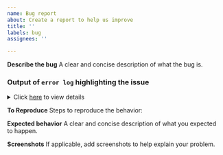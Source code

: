 ```yaml
---
name: Bug report
about: Create a report to help us improve
title: ''
labels: bug
assignees: ''

---
```


**Describe the bug**
A clear and concise description of what the bug is.

### Output of `error log` highlighting the issue

<details>
<summary>Click <ins>here</ins> to view details</summary>

```shell

PASTE_YOUR_LOG_CONTENT_HERE

```
</details>

**To Reproduce**
Steps to reproduce the behavior:

**Expected behavior**
A clear and concise description of what you expected to happen.

**Screenshots**
If applicable, add screenshots to help explain your problem.
